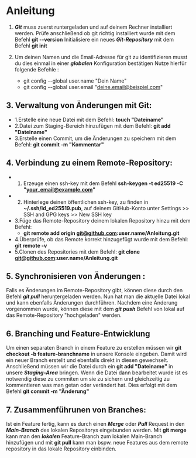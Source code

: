 # **Anleitung**

1. ***Git*** muss zuerst runtergeladen und auf deinem Rechner installiert werden.
Prüfe anschließend ob git richtig installiert wurde mit dem Befehl **git --version**
Initialisiere ein neues ***Git-Repository*** mit dem Befehl **git init**

2. Um deinen Namen und die Email-Adresse für git zu identifizieren musst du dies einmal in einer ***globalen*** Konfiguration bestätigen
Nutze hierfür folgende Befehle :

    * git config --global user.name "Dein Name"
    * git config --global user.email "deine.email@beispiel.com"

## **3. Verwaltung von Änderungen mit Git:**

* 1.Erstelle eine neue Datei mit dem Befehl:  **touch "Dateiname"** 
* 2.Datei zum Staging-Bereich hinzufügen mit dem Befehl: **git add "Dateiname"**
* 3.Erstelle einen Commit, um die Änderungen zu speichern mit dem Befehl: **git commit -m "Kommentar"**

## **4. Verbindung zu einem Remote-Repository:**
* 1. Erzeuge einen ssh-key mit dem Befehl **ssh-keygen -t ed25519 -C "your_email@example.com"**
* 2. Hinterlege deinen öffentlichen ssh-key, zu finden in **~/.ssh/id_ed25519.pub**, auf 
deinem GitHub-Konto unter Settings >> SSH and GPG keys >> New SSH key
* 3.Füge das Remote-Repository deinem lokalen Repository hinzu mit dem Befehl: 
    * **git remote add origin git@github.com:user.name/Anleitung.git**
* 4.Überprüfe, ob das Remote korrekt hinzugefügt wurde mit dem Befehl: **git remote -v**
* 5.Clonen des Repositories mit dem Befehl: **git clone git@github.com:user.name/Anleitung.git**

## **5. Synchronisieren von Änderungen :**

Falls es Änderungen im Remote-Repository gibt, können diese durch den Befehl ***git pull*** heruntergeladen werden.
Nun hat man die aktuelle Datei lokal und kann ebenfalls Änderungen durchführen.
Nachdem eine Änderung vorgenommen wurde, können diese mit dem ***git push*** Befehl von lokal auf das Remote-Repository "hochgeladen" werden.

## **6. Branching und Feature-Entwicklung**

Um einen separaten Branch in einem Feature zu erstellen müssen wir **git checkout -b feature-branchname** in unsere Konsole eingeben.
Damit wird ein neuer Branch erstellt und ebenfalls direkt in diesen gewechselt.
Anschließend müssen wir die Datei durch ein **git add "Dateiname"** in unsere ***Staging-Area*** bringen. 
Wenn die Datei dann bearbeitet wurde ist es notwendig diese zu commiten um sie zu sichern
und gleichzeitig zu kommentieren was man getan oder verändert hat. Dies erfolgt mit dem Befehl **git commit -m "Änderung"**

## **7. Zusammenführunen von Branches:**

Ist ein Feature fertig, kann es durch einen ***Merge*** oder ***Pull*** Request
in den ***Main-Branch*** des lokalen Repositorys eingebunden werden. Mit **git merge**
kann man den ***lokalen*** Feature-Branch zum lokalen Main-Branch hinzufügen
und mit **git pull** kann man bspw. neue Features aus dem remote repository
in das lokale Repository einbinden. 
